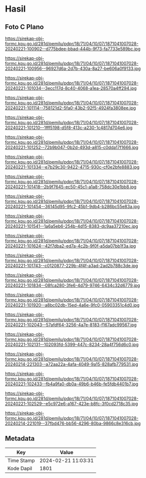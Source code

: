 # Hasil

## Foto C Plano

https://sirekap-obj-formc.kpu.go.id/281d/pemilu/pdpr/18/71/04/10/07/1871041007028-20240221-100902--d775bdee-bbad-444b-9f73-fa7733e589bc.jpg

https://sirekap-obj-formc.kpu.go.id/281d/pemilu/pdpr/18/71/04/10/07/1871041007028-20240221-100956--96927d6a-2d7b-430a-8a27-be606a0f9133.jpg

https://sirekap-obj-formc.kpu.go.id/281d/pemilu/pdpr/18/71/04/10/07/1871041007028-20240221-101034--3ecc117d-8c40-4068-a1ea-28570a4ff294.jpg

https://sirekap-obj-formc.kpu.go.id/281d/pemilu/pdpr/18/71/04/10/07/1871041007028-20240221-101114--758121d2-5fa0-43b2-92f5-4924fa3808ee.jpg

https://sirekap-obj-formc.kpu.go.id/281d/pemilu/pdpr/18/71/04/10/07/1871041007028-20240221-101210--1fff5198-d5f8-413c-a230-1c4817d704e6.jpg

https://sirekap-obj-formc.kpu.go.id/281d/pemilu/pdpr/18/71/04/10/07/1871041007028-20240221-101252--72b9b047-0b2d-493d-a815-c0dda17f1666.jpg

https://sirekap-obj-formc.kpu.go.id/281d/pemilu/pdpr/18/71/04/10/07/1871041007028-20240221-101334--e7b29c30-9422-4715-930c-cf0e2bfe8883.jpg

https://sirekap-obj-formc.kpu.go.id/281d/pemilu/pdpr/18/71/04/10/07/1871041007028-20240221-101418--2b9f7645-ec50-45c1-a1a8-758dc30e1bb8.jpg

https://sirekap-obj-formc.kpu.go.id/281d/pemilu/pdpr/18/71/04/10/07/1871041007028-20240221-101454--36145d95-9fc2-45b1-9db4-b286bc55e83a.jpg

https://sirekap-obj-formc.kpu.go.id/281d/pemilu/pdpr/18/71/04/10/07/1871041007028-20240221-101541--1a6a5eb6-254b-4d15-8383-dc9aa37210ec.jpg

https://sirekap-obj-formc.kpu.go.id/281d/pemilu/pdpr/18/71/04/10/07/1871041007028-20240221-101624--42f7dba2-ed7a-4c2b-9f0f-a5da07bb1f3a.jpg

https://sirekap-obj-formc.kpu.go.id/281d/pemilu/pdpr/18/71/04/10/07/1871041007028-20240221-101743--c0120877-229b-4f4f-a3ad-2ad2b788c3de.jpg

https://sirekap-obj-formc.kpu.go.id/281d/pemilu/pdpr/18/71/04/10/07/1871041007028-20240221-101834--08fca280-3fe6-4d79-9746-6434c32d6779.jpg

https://sirekap-obj-formc.kpu.go.id/281d/pemilu/pdpr/18/71/04/10/07/1871041007028-20240221-101920--a8bc02db-15ed-4a6e-9fc0-05903351c4d0.jpg

https://sirekap-obj-formc.kpu.go.id/281d/pemilu/pdpr/18/71/04/10/07/1871041007028-20240221-102043--57afdf64-3256-4a7e-8183-f167adc99567.jpg

https://sirekap-obj-formc.kpu.go.id/281d/pemilu/pdpr/18/71/04/10/07/1871041007028-20240221-102131--102093fd-5399-447c-8234-28a4f756d6c0.jpg

https://sirekap-obj-formc.kpu.go.id/281d/pemilu/pdpr/18/71/04/10/07/1871041007028-20240214-221303--a72aa22a-4afa-4049-9a15-828afb779531.jpg

https://sirekap-obj-formc.kpu.go.id/281d/pemilu/pdpr/18/71/04/10/07/1871041007028-20240221-102433--fb4a9fa0-db0a-49b6-b46b-fe5fdb4401b7.jpg

https://sirekap-obj-formc.kpu.go.id/281d/pemilu/pdpr/18/71/04/10/07/1871041007028-20240221-102529--e5c972e6-a167-423e-b8fc-3f0cd2718c35.jpg

https://sirekap-obj-formc.kpu.go.id/281d/pemilu/pdpr/18/71/04/10/07/1871041007028-20240214-221019--37fbd476-bb56-4296-80ba-9866c8e316cb.jpg


## Metadata

| Key        | Value               |
| ---------- | ------------------- |
| Time Stamp | 2024-02-21 11:03:31 |
| Kode Dapil | 1801                |




